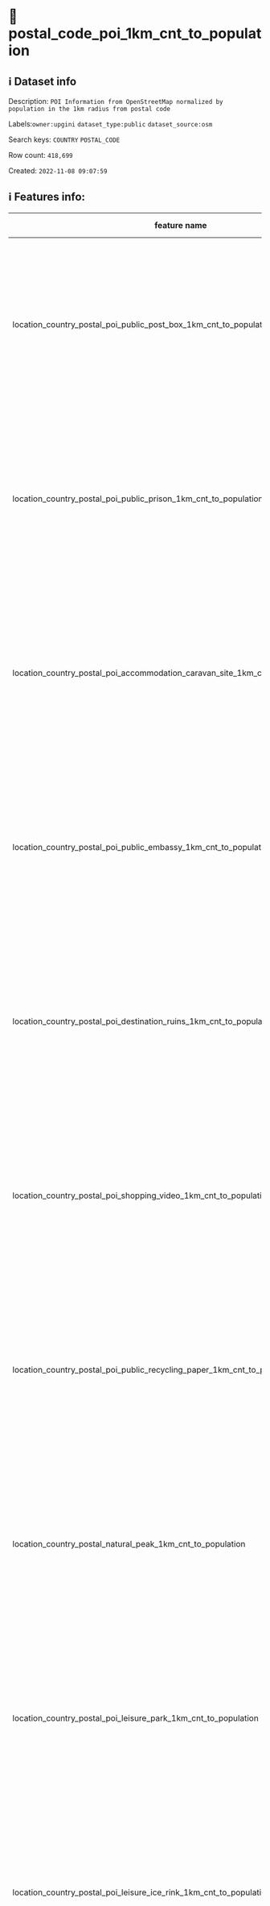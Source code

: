 # 📖 postal_code_poi_1km_cnt_to_population 
## ℹ️ Dataset info 
Description: `POI Information from OpenStreetMap normalized by population in the 1km radius from postal code` 

Labels:`owner:upgini` `dataset_type:public` `dataset_source:osm` 

Search keys: `COUNTRY` `POSTAL_CODE`

Row count: `418,699`

Created: `2022-11-08 09:07:59` 

## ℹ️ Features info:
|feature name|feature type|descrition|
|---|---|---|
|location_country_postal_poi_public_post_box_1km_cnt_to_population|FLOAT|(Number of specific type osm objects in 1km radius from postal code)  divided by ( Population n 1km radius from postal code) |
|location_country_postal_poi_public_prison_1km_cnt_to_population|FLOAT|(Number of specific type osm objects in 1km radius from postal code)  divided by ( Population n 1km radius from postal code) |
|location_country_postal_poi_accommodation_caravan_site_1km_cnt_to_population|FLOAT|(Number of specific type osm objects in 1km radius from postal code)  divided by ( Population n 1km radius from postal code) |
|location_country_postal_poi_public_embassy_1km_cnt_to_population|FLOAT|(Number of specific type osm objects in 1km radius from postal code)  divided by ( Population n 1km radius from postal code) |
|location_country_postal_poi_destination_ruins_1km_cnt_to_population|FLOAT|(Number of specific type osm objects in 1km radius from postal code)  divided by ( Population n 1km radius from postal code) |
|location_country_postal_poi_shopping_video_1km_cnt_to_population|FLOAT|(Number of specific type osm objects in 1km radius from postal code)  divided by ( Population n 1km radius from postal code) |
|location_country_postal_poi_public_recycling_paper_1km_cnt_to_population|FLOAT|(Number of specific type osm objects in 1km radius from postal code)  divided by ( Population n 1km radius from postal code) |
|location_country_postal_natural_peak_1km_cnt_to_population|FLOAT|(Number of specific type osm objects in 1km radius from postal code)  divided by ( Population n 1km radius from postal code) |
|location_country_postal_poi_leisure_park_1km_cnt_to_population|FLOAT|(Number of specific type osm objects in 1km radius from postal code)  divided by ( Population n 1km radius from postal code) |
|location_country_postal_poi_leisure_ice_rink_1km_cnt_to_population|FLOAT|(Number of specific type osm objects in 1km radius from postal code)  divided by ( Population n 1km radius from postal code) |
|location_country_postal_poi_health_pharmacy_1km_cnt_to_population|FLOAT|(Number of specific type osm objects in 1km radius from postal code)  divided by ( Population n 1km radius from postal code) |
|location_country_postal_poi_public_arts_centre_1km_cnt_to_population|FLOAT|(Number of specific type osm objects in 1km radius from postal code)  divided by ( Population n 1km radius from postal code) |
|location_country_postal_pofw_christian_anglican_1km_cnt_to_population|FLOAT|(Number of specific type osm objects in 1km radius from postal code)  divided by ( Population n 1km radius from postal code) |
|location_country_postal_poi_miscpoi_emergency_phone_1km_cnt_to_population|FLOAT|(Number of specific type osm objects in 1km radius from postal code)  divided by ( Population n 1km radius from postal code) |
|location_country_postal_poi_tourism_tourist_info_1km_cnt_to_population|FLOAT|(Number of specific type osm objects in 1km radius from postal code)  divided by ( Population n 1km radius from postal code) |
|location_country_postal_poi_accommodation_chalet_1km_cnt_to_population|FLOAT|(Number of specific type osm objects in 1km radius from postal code)  divided by ( Population n 1km radius from postal code) |
|location_country_postal_poi_tourism_art_1km_cnt_to_population|FLOAT|(Number of specific type osm objects in 1km radius from postal code)  divided by ( Population n 1km radius from postal code) |
|location_country_postal_poi_shopping_beverages_1km_cnt_to_population|FLOAT|(Number of specific type osm objects in 1km radius from postal code)  divided by ( Population n 1km radius from postal code) |
|location_country_postal_poi_miscpoi_water_mill_1km_cnt_to_population|FLOAT|(Number of specific type osm objects in 1km radius from postal code)  divided by ( Population n 1km radius from postal code) |
|location_country_postal_poi_public_graveyard_1km_cnt_to_population|FLOAT|(Number of specific type osm objects in 1km radius from postal code)  divided by ( Population n 1km radius from postal code) |
|location_country_postal_poi_destination_viewpoint_1km_cnt_to_population|FLOAT|(Number of specific type osm objects in 1km radius from postal code)  divided by ( Population n 1km radius from postal code) |
|location_country_postal_poi_shopping_car_wash_1km_cnt_to_population|FLOAT|(Number of specific type osm objects in 1km radius from postal code)  divided by ( Population n 1km radius from postal code) |
|location_country_postal_pofw_muslim_1km_cnt_to_population|FLOAT|(Number of specific type osm objects in 1km radius from postal code)  divided by ( Population n 1km radius from postal code) |
|location_country_postal_poi_tourism_tourist_board_1km_cnt_to_population|FLOAT|(Number of specific type osm objects in 1km radius from postal code)  divided by ( Population n 1km radius from postal code) |
|location_country_postal_poi_public_courthouse_1km_cnt_to_population|FLOAT|(Number of specific type osm objects in 1km radius from postal code)  divided by ( Population n 1km radius from postal code) |
|location_country_postal_poi_destination_fort_1km_cnt_to_population|FLOAT|(Number of specific type osm objects in 1km radius from postal code)  divided by ( Population n 1km radius from postal code) |
|location_country_postal_poi_miscpoi_tower_comms_1km_cnt_to_population|FLOAT|(Number of specific type osm objects in 1km radius from postal code)  divided by ( Population n 1km radius from postal code) |
|location_country_postal_poi_shopping_sports_1km_cnt_to_population|FLOAT|(Number of specific type osm objects in 1km radius from postal code)  divided by ( Population n 1km radius from postal code) |
|location_country_postal_poi_public_library_1km_cnt_to_population|FLOAT|(Number of specific type osm objects in 1km radius from postal code)  divided by ( Population n 1km radius from postal code) |
|location_country_postal_poi_catering_pub_1km_cnt_to_population|FLOAT|(Number of specific type osm objects in 1km radius from postal code)  divided by ( Population n 1km radius from postal code) |
|location_country_postal_poi_shopping_supermarket_1km_cnt_to_population|FLOAT|(Number of specific type osm objects in 1km radius from postal code)  divided by ( Population n 1km radius from postal code) |
|location_country_postal_poi_public_recycling_metal_1km_cnt_to_population|FLOAT|(Number of specific type osm objects in 1km radius from postal code)  divided by ( Population n 1km radius from postal code) |
|location_country_postal_pofw_jewish_1km_cnt_to_population|FLOAT|(Number of specific type osm objects in 1km radius from postal code)  divided by ( Population n 1km radius from postal code) |
|location_country_postal_poi_destination_theme_park_1km_cnt_to_population|FLOAT|(Number of specific type osm objects in 1km radius from postal code)  divided by ( Population n 1km radius from postal code) |
|location_country_postal_poi_shopping_vending_cigarette_1km_cnt_to_population|FLOAT|(Number of specific type osm objects in 1km radius from postal code)  divided by ( Population n 1km radius from postal code) |
|location_country_postal_poi_health_doctors_1km_cnt_to_population|FLOAT|(Number of specific type osm objects in 1km radius from postal code)  divided by ( Population n 1km radius from postal code) |
|location_country_postal_poi_miscpoi_water_works_1km_cnt_to_population|FLOAT|(Number of specific type osm objects in 1km radius from postal code)  divided by ( Population n 1km radius from postal code) |
|location_country_postal_poi_public_post_office_1km_cnt_to_population|FLOAT|(Number of specific type osm objects in 1km radius from postal code)  divided by ( Population n 1km radius from postal code) |
|location_country_postal_poi_shopping_florist_1km_cnt_to_population|FLOAT|(Number of specific type osm objects in 1km radius from postal code)  divided by ( Population n 1km radius from postal code) |
|location_country_postal_poi_shopping_car_rental_1km_cnt_to_population|FLOAT|(Number of specific type osm objects in 1km radius from postal code)  divided by ( Population n 1km radius from postal code) |
|location_country_postal_pofw_christian_methodist_1km_cnt_to_population|FLOAT|(Number of specific type osm objects in 1km radius from postal code)  divided by ( Population n 1km radius from postal code) |
|location_country_postal_poi_accommodation_camp_site_1km_cnt_to_population|FLOAT|(Number of specific type osm objects in 1km radius from postal code)  divided by ( Population n 1km radius from postal code) |
|location_country_postal_poi_catering_food_court_1km_cnt_to_population|FLOAT|(Number of specific type osm objects in 1km radius from postal code)  divided by ( Population n 1km radius from postal code) |
|location_country_postal_poi_shopping_car_1km_cnt_to_population|FLOAT|(Number of specific type osm objects in 1km radius from postal code)  divided by ( Population n 1km radius from postal code) |
|location_country_postal_poi_shopping_bicycle_1km_cnt_to_population|FLOAT|(Number of specific type osm objects in 1km radius from postal code)  divided by ( Population n 1km radius from postal code) |
|location_country_postal_poi_shopping_books_1km_cnt_to_population|FLOAT|(Number of specific type osm objects in 1km radius from postal code)  divided by ( Population n 1km radius from postal code) |
|location_country_postal_poi_miscpoi_hunting_stand_1km_cnt_to_population|FLOAT|(Number of specific type osm objects in 1km radius from postal code)  divided by ( Population n 1km radius from postal code) |
|location_country_postal_poi_leisure_golf_course_1km_cnt_to_population|FLOAT|(Number of specific type osm objects in 1km radius from postal code)  divided by ( Population n 1km radius from postal code) |
|location_country_postal_poi_shopping_greengrocer_1km_cnt_to_population|FLOAT|(Number of specific type osm objects in 1km radius from postal code)  divided by ( Population n 1km radius from postal code) |
|location_country_postal_poi_miscpoi_bench_1km_cnt_to_population|FLOAT|(Number of specific type osm objects in 1km radius from postal code)  divided by ( Population n 1km radius from postal code) |
|location_country_postal_poi_leisure_dog_park_1km_cnt_to_population|FLOAT|(Number of specific type osm objects in 1km radius from postal code)  divided by ( Population n 1km radius from postal code) |
|location_country_postal_poi_shopping_department_store_1km_cnt_to_population|FLOAT|(Number of specific type osm objects in 1km radius from postal code)  divided by ( Population n 1km radius from postal code) |
|location_country_postal_poi_shopping_shoes_1km_cnt_to_population|FLOAT|(Number of specific type osm objects in 1km radius from postal code)  divided by ( Population n 1km radius from postal code) |
|location_country_postal_natural_mine_1km_cnt_to_population|FLOAT|(Number of specific type osm objects in 1km radius from postal code)  divided by ( Population n 1km radius from postal code) |
|location_country_postal_poi_shopping_hairdresser_1km_cnt_to_population|FLOAT|(Number of specific type osm objects in 1km radius from postal code)  divided by ( Population n 1km radius from postal code) |
|location_country_postal_poi_shopping_computer_1km_cnt_to_population|FLOAT|(Number of specific type osm objects in 1km radius from postal code)  divided by ( Population n 1km radius from postal code) |
|location_country_postal_poi_accommodation_alpine_hut_1km_cnt_to_population|FLOAT|(Number of specific type osm objects in 1km radius from postal code)  divided by ( Population n 1km radius from postal code) |
|location_country_postal_poi_destination_memorial_1km_cnt_to_population|FLOAT|(Number of specific type osm objects in 1km radius from postal code)  divided by ( Population n 1km radius from postal code) |
|location_country_postal_poi_public_university_1km_cnt_to_population|FLOAT|(Number of specific type osm objects in 1km radius from postal code)  divided by ( Population n 1km radius from postal code) |
|location_country_postal_poi_catering_biergarten_1km_cnt_to_population|FLOAT|(Number of specific type osm objects in 1km radius from postal code)  divided by ( Population n 1km radius from postal code) |
|location_country_postal_pofw_christian_mormon_1km_cnt_to_population|FLOAT|(Number of specific type osm objects in 1km radius from postal code)  divided by ( Population n 1km radius from postal code) |
|location_country_postal_poi_shopping_doityourself_1km_cnt_to_population|FLOAT|(Number of specific type osm objects in 1km radius from postal code)  divided by ( Population n 1km radius from postal code) |
|location_country_postal_poi_accommodation_shelter_1km_cnt_to_population|FLOAT|(Number of specific type osm objects in 1km radius from postal code)  divided by ( Population n 1km radius from postal code) |
|location_country_postal_poi_shopping_furniture_1km_cnt_to_population|FLOAT|(Number of specific type osm objects in 1km radius from postal code)  divided by ( Population n 1km radius from postal code) |
|location_country_postal_poi_destination_zoo_1km_cnt_to_population|FLOAT|(Number of specific type osm objects in 1km radius from postal code)  divided by ( Population n 1km radius from postal code) |
|location_country_postal_natural_volcano_1km_cnt_to_population|FLOAT|(Number of specific type osm objects in 1km radius from postal code)  divided by ( Population n 1km radius from postal code) |
|location_country_postal_poi_public_marketplace_1km_cnt_to_population|FLOAT|(Number of specific type osm objects in 1km radius from postal code)  divided by ( Population n 1km radius from postal code) |
|location_country_postal_poi_miscpoi_emergency_access_1km_cnt_to_population|FLOAT|(Number of specific type osm objects in 1km radius from postal code)  divided by ( Population n 1km radius from postal code) |
|location_country_postal_poi_shopping_butcher_1km_cnt_to_population|FLOAT|(Number of specific type osm objects in 1km radius from postal code)  divided by ( Population n 1km radius from postal code) |
|location_country_postal_poi_destination_battlefield_1km_cnt_to_population|FLOAT|(Number of specific type osm objects in 1km radius from postal code)  divided by ( Population n 1km radius from postal code) |
|location_country_postal_poi_catering_restaurant_1km_cnt_to_population|FLOAT|(Number of specific type osm objects in 1km radius from postal code)  divided by ( Population n 1km radius from postal code) |
|location_country_postal_poi_miscpoi_wastewater_plant_1km_cnt_to_population|FLOAT|(Number of specific type osm objects in 1km radius from postal code)  divided by ( Population n 1km radius from postal code) |
|location_country_postal_poi_public_recycling_clothes_1km_cnt_to_population|FLOAT|(Number of specific type osm objects in 1km radius from postal code)  divided by ( Population n 1km radius from postal code) |
|location_country_postal_pofw_shinto_1km_cnt_to_population|FLOAT|(Number of specific type osm objects in 1km radius from postal code)  divided by ( Population n 1km radius from postal code) |
|location_country_postal_poi_destination_wayside_cross_1km_cnt_to_population|FLOAT|(Number of specific type osm objects in 1km radius from postal code)  divided by ( Population n 1km radius from postal code) |
|location_country_postal_natural_cliff_1km_cnt_to_population|FLOAT|(Number of specific type osm objects in 1km radius from postal code)  divided by ( Population n 1km radius from postal code) |
|location_country_postal_poi_leisure_cinema_1km_cnt_to_population|FLOAT|(Number of specific type osm objects in 1km radius from postal code)  divided by ( Population n 1km radius from postal code) |
|location_country_postal_poi_tourism_tourist_guidepost_1km_cnt_to_population|FLOAT|(Number of specific type osm objects in 1km radius from postal code)  divided by ( Population n 1km radius from postal code) |
|location_country_postal_poi_miscpoi_tower_observation_1km_cnt_to_population|FLOAT|(Number of specific type osm objects in 1km radius from postal code)  divided by ( Population n 1km radius from postal code) |
|location_country_postal_poi_shopping_optician_1km_cnt_to_population|FLOAT|(Number of specific type osm objects in 1km radius from postal code)  divided by ( Population n 1km radius from postal code) |
|location_country_postal_poi_miscpoi_camera_surveillance_1km_cnt_to_population|FLOAT|(Number of specific type osm objects in 1km radius from postal code)  divided by ( Population n 1km radius from postal code) |
|location_country_postal_poi_accommodation_guest_house_1km_cnt_to_population|FLOAT|(Number of specific type osm objects in 1km radius from postal code)  divided by ( Population n 1km radius from postal code) |
|location_country_postal_poi_shopping_mobile_phone_1km_cnt_to_population|FLOAT|(Number of specific type osm objects in 1km radius from postal code)  divided by ( Population n 1km radius from postal code) |
|location_country_postal_poi_destination_monument_1km_cnt_to_population|FLOAT|(Number of specific type osm objects in 1km radius from postal code)  divided by ( Population n 1km radius from postal code) |
|location_country_postal_poi_shopping_toys_1km_cnt_to_population|FLOAT|(Number of specific type osm objects in 1km radius from postal code)  divided by ( Population n 1km radius from postal code) |
|location_country_postal_poi_health_dentist_1km_cnt_to_population|FLOAT|(Number of specific type osm objects in 1km radius from postal code)  divided by ( Population n 1km radius from postal code) |
|location_country_postal_poi_miscpoi_toilet_1km_cnt_to_population|FLOAT|(Number of specific type osm objects in 1km radius from postal code)  divided by ( Population n 1km radius from postal code) |
|location_country_postal_poi_public_college_1km_cnt_to_population|FLOAT|(Number of specific type osm objects in 1km radius from postal code)  divided by ( Population n 1km radius from postal code) |
|location_country_postal_poi_accommodation_motel_1km_cnt_to_population|FLOAT|(Number of specific type osm objects in 1km radius from postal code)  divided by ( Population n 1km radius from postal code) |
|location_country_postal_poi_health_veterinary_1km_cnt_to_population|FLOAT|(Number of specific type osm objects in 1km radius from postal code)  divided by ( Population n 1km radius from postal code) |
|location_country_postal_pofw_christian_catholic_1km_cnt_to_population|FLOAT|(Number of specific type osm objects in 1km radius from postal code)  divided by ( Population n 1km radius from postal code) |
|location_country_postal_poi_destination_attraction_1km_cnt_to_population|FLOAT|(Number of specific type osm objects in 1km radius from postal code)  divided by ( Population n 1km radius from postal code) |
|location_country_postal_poi_public_school_1km_cnt_to_population|FLOAT|(Number of specific type osm objects in 1km radius from postal code)  divided by ( Population n 1km radius from postal code) |
|location_country_postal_poi_leisure_nightclub_1km_cnt_to_population|FLOAT|(Number of specific type osm objects in 1km radius from postal code)  divided by ( Population n 1km radius from postal code) |
|location_country_postal_pofw_christian_protestant_1km_cnt_to_population|FLOAT|(Number of specific type osm objects in 1km radius from postal code)  divided by ( Population n 1km radius from postal code) |
|location_country_postal_pofw_christian_1km_cnt_to_population|FLOAT|(Number of specific type osm objects in 1km radius from postal code)  divided by ( Population n 1km radius from postal code) |
|location_country_postal_poi_shopping_car_repair_1km_cnt_to_population|FLOAT|(Number of specific type osm objects in 1km radius from postal code)  divided by ( Population n 1km radius from postal code) |
|location_country_postal_pofw_hindu_1km_cnt_to_population|FLOAT|(Number of specific type osm objects in 1km radius from postal code)  divided by ( Population n 1km radius from postal code) |
|location_country_postal_poi_catering_cafe_1km_cnt_to_population|FLOAT|(Number of specific type osm objects in 1km radius from postal code)  divided by ( Population n 1km radius from postal code) |
|location_country_postal_poi_public_town_hall_1km_cnt_to_population|FLOAT|(Number of specific type osm objects in 1km radius from postal code)  divided by ( Population n 1km radius from postal code) |
|location_country_postal_poi_leisure_stadium_1km_cnt_to_population|FLOAT|(Number of specific type osm objects in 1km radius from postal code)  divided by ( Population n 1km radius from postal code) |
|location_country_postal_poi_public_recycling_glass_1km_cnt_to_population|FLOAT|(Number of specific type osm objects in 1km radius from postal code)  divided by ( Population n 1km radius from postal code) |
|location_country_postal_poi_miscpoi_lighthouse_1km_cnt_to_population|FLOAT|(Number of specific type osm objects in 1km radius from postal code)  divided by ( Population n 1km radius from postal code) |
|location_country_postal_poi_public_public_building_1km_cnt_to_population|FLOAT|(Number of specific type osm objects in 1km radius from postal code)  divided by ( Population n 1km radius from postal code) |
|location_country_postal_poi_miscpoi_drinking_water_1km_cnt_to_population|FLOAT|(Number of specific type osm objects in 1km radius from postal code)  divided by ( Population n 1km radius from postal code) |
|location_country_postal_poi_public_telephone_1km_cnt_to_population|FLOAT|(Number of specific type osm objects in 1km radius from postal code)  divided by ( Population n 1km radius from postal code) |
|location_country_postal_natural_beach_1km_cnt_to_population|FLOAT|(Number of specific type osm objects in 1km radius from postal code)  divided by ( Population n 1km radius from postal code) |
|location_country_postal_poi_leisure_playground_1km_cnt_to_population|FLOAT|(Number of specific type osm objects in 1km radius from postal code)  divided by ( Population n 1km radius from postal code) |
|location_country_postal_poi_shopping_kiosk_1km_cnt_to_population|FLOAT|(Number of specific type osm objects in 1km radius from postal code)  divided by ( Population n 1km radius from postal code) |
|location_country_postal_poi_shopping_mall_1km_cnt_to_population|FLOAT|(Number of specific type osm objects in 1km radius from postal code)  divided by ( Population n 1km radius from postal code) |
|location_country_postal_poi_public_nursing_home_1km_cnt_to_population|FLOAT|(Number of specific type osm objects in 1km radius from postal code)  divided by ( Population n 1km radius from postal code) |
|location_country_postal_poi_leisure_tennis_court_1km_cnt_to_population|FLOAT|(Number of specific type osm objects in 1km radius from postal code)  divided by ( Population n 1km radius from postal code) |
|location_country_postal_poi_leisure_theatre_1km_cnt_to_population|FLOAT|(Number of specific type osm objects in 1km radius from postal code)  divided by ( Population n 1km radius from postal code) |
|location_country_postal_poi_shopping_convenience_1km_cnt_to_population|FLOAT|(Number of specific type osm objects in 1km radius from postal code)  divided by ( Population n 1km radius from postal code) |
|location_country_postal_poi_shopping_outdoor_1km_cnt_to_population|FLOAT|(Number of specific type osm objects in 1km radius from postal code)  divided by ( Population n 1km radius from postal code) |
|location_country_postal_pofw_muslim_sunni_1km_cnt_to_population|FLOAT|(Number of specific type osm objects in 1km radius from postal code)  divided by ( Population n 1km radius from postal code) |
|location_country_postal_pofw_christian_orthodox_1km_cnt_to_population|FLOAT|(Number of specific type osm objects in 1km radius from postal code)  divided by ( Population n 1km radius from postal code) |
|location_country_postal_pofw_christian_lutheran_1km_cnt_to_population|FLOAT|(Number of specific type osm objects in 1km radius from postal code)  divided by ( Population n 1km radius from postal code) |
|location_country_postal_poi_miscpoi_water_tower_1km_cnt_to_population|FLOAT|(Number of specific type osm objects in 1km radius from postal code)  divided by ( Population n 1km radius from postal code) |
|location_country_postal_poi_public_police_1km_cnt_to_population|FLOAT|(Number of specific type osm objects in 1km radius from postal code)  divided by ( Population n 1km radius from postal code) |
|location_country_postal_poi_health_hospital_1km_cnt_to_population|FLOAT|(Number of specific type osm objects in 1km radius from postal code)  divided by ( Population n 1km radius from postal code) |
|location_country_postal_poi_tourism_archaeological_1km_cnt_to_population|FLOAT|(Number of specific type osm objects in 1km radius from postal code)  divided by ( Population n 1km radius from postal code) |
|location_country_postal_pofw_christian_baptist_1km_cnt_to_population|FLOAT|(Number of specific type osm objects in 1km radius from postal code)  divided by ( Population n 1km radius from postal code) |
|location_country_postal_pofw_taoist_1km_cnt_to_population|FLOAT|(Number of specific type osm objects in 1km radius from postal code)  divided by ( Population n 1km radius from postal code) |
|location_country_postal_poi_money_atm_1km_cnt_to_population|FLOAT|(Number of specific type osm objects in 1km radius from postal code)  divided by ( Population n 1km radius from postal code) |
|location_country_postal_poi_miscpoi_fire_hydrant_1km_cnt_to_population|FLOAT|(Number of specific type osm objects in 1km radius from postal code)  divided by ( Population n 1km radius from postal code) |
|location_country_postal_poi_shopping_gift_1km_cnt_to_population|FLOAT|(Number of specific type osm objects in 1km radius from postal code)  divided by ( Population n 1km radius from postal code) |
|location_country_postal_poi_tourism_tourist_map_1km_cnt_to_population|FLOAT|(Number of specific type osm objects in 1km radius from postal code)  divided by ( Population n 1km radius from postal code) |
|location_country_postal_poi_shopping_bicycle_rental_1km_cnt_to_population|FLOAT|(Number of specific type osm objects in 1km radius from postal code)  divided by ( Population n 1km radius from postal code) |
|location_country_postal_poi_accommodation_hotel_1km_cnt_to_population|FLOAT|(Number of specific type osm objects in 1km radius from postal code)  divided by ( Population n 1km radius from postal code) |
|location_country_postal_poi_leisure_swimming_pool_1km_cnt_to_population|FLOAT|(Number of specific type osm objects in 1km radius from postal code)  divided by ( Population n 1km radius from postal code) |
|location_country_postal_poi_shopping_clothes_1km_cnt_to_population|FLOAT|(Number of specific type osm objects in 1km radius from postal code)  divided by ( Population n 1km radius from postal code) |
|location_country_postal_poi_shopping_beauty_1km_cnt_to_population|FLOAT|(Number of specific type osm objects in 1km radius from postal code)  divided by ( Population n 1km radius from postal code) |
|location_country_postal_poi_shopping_vending_machine_1km_cnt_to_population|FLOAT|(Number of specific type osm objects in 1km radius from postal code)  divided by ( Population n 1km radius from postal code) |
|location_country_postal_poi_destination_picnic_site_1km_cnt_to_population|FLOAT|(Number of specific type osm objects in 1km radius from postal code)  divided by ( Population n 1km radius from postal code) |
|location_country_postal_poi_public_recycling_1km_cnt_to_population|FLOAT|(Number of specific type osm objects in 1km radius from postal code)  divided by ( Population n 1km radius from postal code) |
|location_country_postal_poi_destination_wayside_shrine_1km_cnt_to_population|FLOAT|(Number of specific type osm objects in 1km radius from postal code)  divided by ( Population n 1km radius from postal code) |
|location_country_postal_poi_shopping_car_sharing_1km_cnt_to_population|FLOAT|(Number of specific type osm objects in 1km radius from postal code)  divided by ( Population n 1km radius from postal code) |
|location_country_postal_natural_spring_1km_cnt_to_population|FLOAT|(Number of specific type osm objects in 1km radius from postal code)  divided by ( Population n 1km radius from postal code) |
|location_country_postal_pofw_sikh_1km_cnt_to_population|FLOAT|(Number of specific type osm objects in 1km radius from postal code)  divided by ( Population n 1km radius from postal code) |
|location_country_postal_poi_public_kindergarten_1km_cnt_to_population|FLOAT|(Number of specific type osm objects in 1km radius from postal code)  divided by ( Population n 1km radius from postal code) |
|location_country_postal_pofw_buddhist_1km_cnt_to_population|FLOAT|(Number of specific type osm objects in 1km radius from postal code)  divided by ( Population n 1km radius from postal code) |
|location_country_postal_poi_destination_artwork_1km_cnt_to_population|FLOAT|(Number of specific type osm objects in 1km radius from postal code)  divided by ( Population n 1km radius from postal code) |
|location_country_postal_poi_shopping_laundry_1km_cnt_to_population|FLOAT|(Number of specific type osm objects in 1km radius from postal code)  divided by ( Population n 1km radius from postal code) |
|location_country_postal_poi_accommodation_hostel_1km_cnt_to_population|FLOAT|(Number of specific type osm objects in 1km radius from postal code)  divided by ( Population n 1km radius from postal code) |
|location_country_postal_poi_leisure_pitch_1km_cnt_to_population|FLOAT|(Number of specific type osm objects in 1km radius from postal code)  divided by ( Population n 1km radius from postal code) |
|location_country_postal_poi_shopping_vending_parking_1km_cnt_to_population|FLOAT|(Number of specific type osm objects in 1km radius from postal code)  divided by ( Population n 1km radius from postal code) |
|location_country_postal_poi_destination_castle_1km_cnt_to_population|FLOAT|(Number of specific type osm objects in 1km radius from postal code)  divided by ( Population n 1km radius from postal code) |
|location_country_postal_poi_accommodation_bed_and_breakfast_1km_cnt_to_population|FLOAT|(Number of specific type osm objects in 1km radius from postal code)  divided by ( Population n 1km radius from postal code) |
|location_country_postal_natural_glacier_1km_cnt_to_population|FLOAT|(Number of specific type osm objects in 1km radius from postal code)  divided by ( Population n 1km radius from postal code) |
|location_country_postal_poi_shopping_chemist_1km_cnt_to_population|FLOAT|(Number of specific type osm objects in 1km radius from postal code)  divided by ( Population n 1km radius from postal code) |
|location_country_postal_poi_money_bank_1km_cnt_to_population|FLOAT|(Number of specific type osm objects in 1km radius from postal code)  divided by ( Population n 1km radius from postal code) |
|location_country_postal_poi_miscpoi_windmill_1km_cnt_to_population|FLOAT|(Number of specific type osm objects in 1km radius from postal code)  divided by ( Population n 1km radius from postal code) |
|location_country_postal_pofw_christian_evangelical_1km_cnt_to_population|FLOAT|(Number of specific type osm objects in 1km radius from postal code)  divided by ( Population n 1km radius from postal code) |
|location_country_postal_poi_public_community_centre_1km_cnt_to_population|FLOAT|(Number of specific type osm objects in 1km radius from postal code)  divided by ( Population n 1km radius from postal code) |
|location_country_postal_poi_catering_bar_1km_cnt_to_population|FLOAT|(Number of specific type osm objects in 1km radius from postal code)  divided by ( Population n 1km radius from postal code) |
|location_country_postal_poi_shopping_newsagent_1km_cnt_to_population|FLOAT|(Number of specific type osm objects in 1km radius from postal code)  divided by ( Population n 1km radius from postal code) |
|location_country_postal_poi_public_fire_station_1km_cnt_to_population|FLOAT|(Number of specific type osm objects in 1km radius from postal code)  divided by ( Population n 1km radius from postal code) |
|location_country_postal_natural_cave_entrance_1km_cnt_to_population|FLOAT|(Number of specific type osm objects in 1km radius from postal code)  divided by ( Population n 1km radius from postal code) |
|location_country_postal_poi_miscpoi_waste_basket_1km_cnt_to_population|FLOAT|(Number of specific type osm objects in 1km radius from postal code)  divided by ( Population n 1km radius from postal code) |
|location_country_postal_poi_miscpoi_fountain_1km_cnt_to_population|FLOAT|(Number of specific type osm objects in 1km radius from postal code)  divided by ( Population n 1km radius from postal code) |
|location_country_postal_poi_shopping_travel_agency_1km_cnt_to_population|FLOAT|(Number of specific type osm objects in 1km radius from postal code)  divided by ( Population n 1km radius from postal code) |
|location_country_postal_poi_shopping_stationery_1km_cnt_to_population|FLOAT|(Number of specific type osm objects in 1km radius from postal code)  divided by ( Population n 1km radius from postal code) |
|location_country_postal_poi_shopping_garden_centre_1km_cnt_to_population|FLOAT|(Number of specific type osm objects in 1km radius from postal code)  divided by ( Population n 1km radius from postal code) |
|location_country_postal_poi_shopping_bakery_1km_cnt_to_population|FLOAT|(Number of specific type osm objects in 1km radius from postal code)  divided by ( Population n 1km radius from postal code) |
|location_country_postal_poi_destination_museum_1km_cnt_to_population|FLOAT|(Number of specific type osm objects in 1km radius from postal code)  divided by ( Population n 1km radius from postal code) |
|location_country_postal_poi_catering_fast_food_1km_cnt_to_population|FLOAT|(Number of specific type osm objects in 1km radius from postal code)  divided by ( Population n 1km radius from postal code) |
|location_country_postal_poi_leisure_sports_centre_1km_cnt_to_population|FLOAT|(Number of specific type osm objects in 1km radius from postal code)  divided by ( Population n 1km radius from postal code) |
|location_country_postal_poi_miscpoi_water_well_1km_cnt_to_population|FLOAT|(Number of specific type osm objects in 1km radius from postal code)  divided by ( Population n 1km radius from postal code) |
|location_country_postal_poi_destination_archaeological_site_1km_cnt_to_population|FLOAT|(Number of specific type osm objects in 1km radius from postal code)  divided by ( Population n 1km radius from postal code) |
|location_country_postal_poi_shopping_jewelry_1km_cnt_to_population|FLOAT|(Number of specific type osm objects in 1km radius from postal code)  divided by ( Population n 1km radius from postal code) |
|location_country_postal_pofw_muslim_shia_1km_cnt_to_population|FLOAT|(Number of specific type osm objects in 1km radius from postal code)  divided by ( Population n 1km radius from postal code) |
